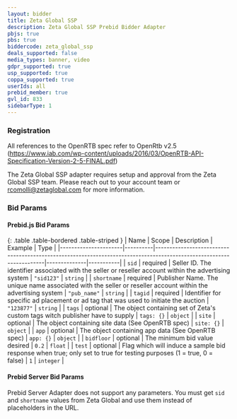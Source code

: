 ```yaml
---
layout: bidder
title: Zeta Global SSP
description: Zeta Global SSP Prebid Bidder Adapter
pbjs: true
pbs: true
biddercode: zeta_global_ssp
deals_supported: false
media_types: banner, video
gdpr_supported: true
usp_supported: true
coppa_supported: true
userIds: all
prebid_member: true
gvl_id: 833
sidebarType: 1
---
```


### Registration

All references to the OpenRTB spec refer to OpenRtb v2.5 (<https://www.iab.com/wp-content/uploads/2016/03/OpenRTB-API-Specification-Version-2-5-FINAL.pdf>)

The Zeta Global SSP adapter requires setup and approval from the Zeta Global SSP team. Please reach out to your account team or <rcomolli@zetaglobal.com> for more information.

### Bid Params

#### Prebid.js Bid Params

{: .table .table-bordered .table-striped }
| Name                 | Scope    | Description                                                                                                         | Example      | Type      |
|----------------------|----------|---------------------------------------------------------------------------------------------------------------------|--------------|-----------|
| `sid`                | required | Seller ID. The identifier associated with the seller or reseller account within the advertising system              | `"sid123"`   | `string`  |
| `shortname`          | required | Publisher Name. The unique name associated with the seller or reseller account within the advertising system        | `"pub_name"` | `string`  |
| `tagid`              | required | Identifier for specific ad placement or ad tag that was used to initiate the auction                                | `"123877"`   | `string`  |
| `tags`               | optional | The object containing set of  Zeta's custom tags witch publisher have to supply                                     | `tags: {}`   | `object`  |
| `site`               | optional | The object containing site data (See OpenRTB spec)                                                                  | `site: {}`   | `object`  |
| `app`                | optional | The object containing app data (See OpenRTB spec)                                                                   | `app: {}`    | `object`  |
| `bidfloor`           | optional | The minimum bid value desired                                                                                       | `0.2`        | `float`   |
| `test`               | optional | Flag which will induce a sample bid response when true; only set to true for testing purposes (1 = true, 0 = false) | `1`          | `integer` |

#### Prebid Server Bid Params

Prebid Server Adapter does not support any parameters.
You must get `sid` and `shortname` values from Zeta Global and use them instead of placeholders in the URL.
